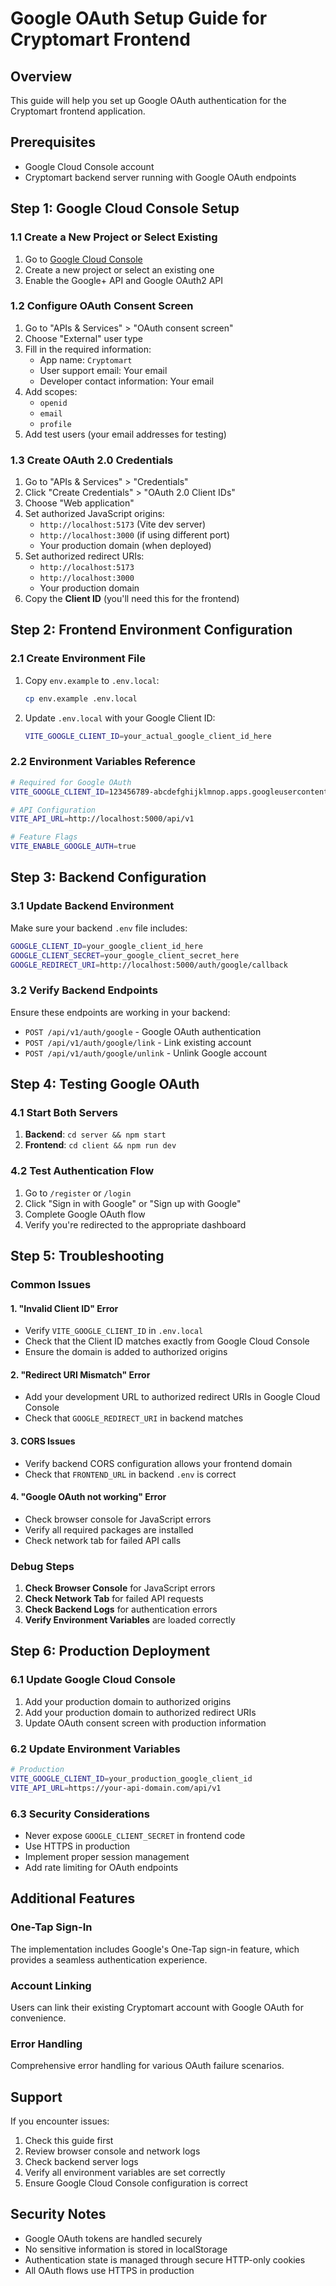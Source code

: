 # Google OAuth Setup Guide for Cryptomart Frontend

## Overview
This guide will help you set up Google OAuth authentication for the Cryptomart frontend application.

## Prerequisites
- Google Cloud Console account
- Cryptomart backend server running with Google OAuth endpoints

## Step 1: Google Cloud Console Setup

### 1.1 Create a New Project or Select Existing
1. Go to [Google Cloud Console](https://console.cloud.google.com/)
2. Create a new project or select an existing one
3. Enable the Google+ API and Google OAuth2 API

### 1.2 Configure OAuth Consent Screen
1. Go to "APIs & Services" > "OAuth consent screen"
2. Choose "External" user type
3. Fill in the required information:
   - App name: `Cryptomart`
   - User support email: Your email
   - Developer contact information: Your email
4. Add scopes:
   - `openid`
   - `email`
   - `profile`
5. Add test users (your email addresses for testing)

### 1.3 Create OAuth 2.0 Credentials
1. Go to "APIs & Services" > "Credentials"
2. Click "Create Credentials" > "OAuth 2.0 Client IDs"
3. Choose "Web application"
4. Set authorized JavaScript origins:
   - `http://localhost:5173` (Vite dev server)
   - `http://localhost:3000` (if using different port)
   - Your production domain (when deployed)
5. Set authorized redirect URIs:
   - `http://localhost:5173`
   - `http://localhost:3000`
   - Your production domain
6. Copy the **Client ID** (you'll need this for the frontend)

## Step 2: Frontend Environment Configuration

### 2.1 Create Environment File
1. Copy `env.example` to `.env.local`:
   ```bash
   cp env.example .env.local
   ```

2. Update `.env.local` with your Google Client ID:
   ```bash
   VITE_GOOGLE_CLIENT_ID=your_actual_google_client_id_here
   ```

### 2.2 Environment Variables Reference
```bash
# Required for Google OAuth
VITE_GOOGLE_CLIENT_ID=123456789-abcdefghijklmnop.apps.googleusercontent.com

# API Configuration
VITE_API_URL=http://localhost:5000/api/v1

# Feature Flags
VITE_ENABLE_GOOGLE_AUTH=true
```

## Step 3: Backend Configuration

### 3.1 Update Backend Environment
Make sure your backend `.env` file includes:
```bash
GOOGLE_CLIENT_ID=your_google_client_id_here
GOOGLE_CLIENT_SECRET=your_google_client_secret_here
GOOGLE_REDIRECT_URI=http://localhost:5000/auth/google/callback
```

### 3.2 Verify Backend Endpoints
Ensure these endpoints are working in your backend:
- `POST /api/v1/auth/google` - Google OAuth authentication
- `POST /api/v1/auth/google/link` - Link existing account
- `POST /api/v1/auth/google/unlink` - Unlink Google account

## Step 4: Testing Google OAuth

### 4.1 Start Both Servers
1. **Backend**: `cd server && npm start`
2. **Frontend**: `cd client && npm run dev`

### 4.2 Test Authentication Flow
1. Go to `/register` or `/login`
2. Click "Sign in with Google" or "Sign up with Google"
3. Complete Google OAuth flow
4. Verify you're redirected to the appropriate dashboard

## Step 5: Troubleshooting

### Common Issues

#### 1. "Invalid Client ID" Error
- Verify `VITE_GOOGLE_CLIENT_ID` in `.env.local`
- Check that the Client ID matches exactly from Google Cloud Console
- Ensure the domain is added to authorized origins

#### 2. "Redirect URI Mismatch" Error
- Add your development URL to authorized redirect URIs in Google Cloud Console
- Check that `GOOGLE_REDIRECT_URI` in backend matches

#### 3. CORS Issues
- Verify backend CORS configuration allows your frontend domain
- Check that `FRONTEND_URL` in backend `.env` is correct

#### 4. "Google OAuth not working" Error
- Check browser console for JavaScript errors
- Verify all required packages are installed
- Check network tab for failed API calls

### Debug Steps
1. **Check Browser Console** for JavaScript errors
2. **Check Network Tab** for failed API requests
3. **Check Backend Logs** for authentication errors
4. **Verify Environment Variables** are loaded correctly

## Step 6: Production Deployment

### 6.1 Update Google Cloud Console
1. Add your production domain to authorized origins
2. Add your production domain to authorized redirect URIs
3. Update OAuth consent screen with production information

### 6.2 Update Environment Variables
```bash
# Production
VITE_GOOGLE_CLIENT_ID=your_production_google_client_id
VITE_API_URL=https://your-api-domain.com/api/v1
```

### 6.3 Security Considerations
- Never expose `GOOGLE_CLIENT_SECRET` in frontend code
- Use HTTPS in production
- Implement proper session management
- Add rate limiting for OAuth endpoints

## Additional Features

### One-Tap Sign-In
The implementation includes Google's One-Tap sign-in feature, which provides a seamless authentication experience.

### Account Linking
Users can link their existing Cryptomart account with Google OAuth for convenience.

### Error Handling
Comprehensive error handling for various OAuth failure scenarios.

## Support

If you encounter issues:
1. Check this guide first
2. Review browser console and network logs
3. Check backend server logs
4. Verify all environment variables are set correctly
5. Ensure Google Cloud Console configuration is correct

## Security Notes

- Google OAuth tokens are handled securely
- No sensitive information is stored in localStorage
- Authentication state is managed through secure HTTP-only cookies
- All OAuth flows use HTTPS in production
